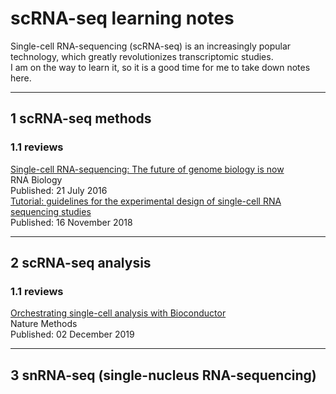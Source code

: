 # scRNA-seq learning notes
Single-cell RNA-sequencing (scRNA-seq) is an increasingly popular technology, which greatly revolutionizes transcriptomic studies.   
I am on the way to learn it, so it is a good time for me to take down notes here.   
***   
## 1 scRNA-seq methods 
### 1.1 reviews   
[Single-cell RNA-sequencing: The future of genome biology is now](https://www.tandfonline.com/doi/full/10.1080/15476286.2016.1201618)   
RNA Biology   
Published: 21 July 2016    
[Tutorial: guidelines for the experimental design of single-cell RNA sequencing studies](https://www.nature.com/articles/s41596-018-0073-y)   
Published: 16 November 2018   
***   
## 2 scRNA-seq analysis
### 1.1 reviews
[Orchestrating single-cell analysis with Bioconductor](https://www.nature.com/articles/s41592-019-0654-x)   
Nature Methods    
Published: 02 December 2019   
***   
## 3 snRNA-seq (single-nucleus RNA-sequencing)

